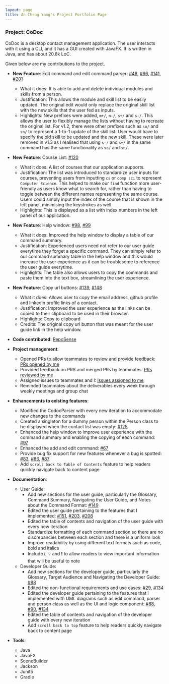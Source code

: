 ```yaml
---
layout: page
title: An Cheng Yang's Project Portfolio Page
---
```


### Project: CoDoc

CoDoc is a desktop contact management application. The user interacts with it using a CLI, and it has a GUI created with JavaFX. It is written in Java, and has about 20.8k LoC.

Given below are my contributions to the project.

* **New Feature**: Edit command and edit command parser: [#48](https://github.com/AY2223S2-CS2103T-F12-2/tp/pull/48), [#66](https://github.com/AY2223S2-CS2103T-F12-2/tp/pull/66), [#141](https://github.com/AY2223S2-CS2103T-F12-2/tp/pull/141), [#201](https://github.com/AY2223S2-CS2103T-F12-2/tp/pull/201)
    * What it does: It is able to add and delete individual modules and skills from a person.
    * Justification: This allows the module and skill list to be easily updated. The original edit would only replace the original skill list with the new skills that the user fed as inputs.
    * Highlights: New prefixes were added, `m+/`, `m-/`, `s+/` and `s-/`. This allows the user to flexibly manage the lists without having to recreate the original list. For v1.2, there were other prefixes such as `so/` and `sn/` to represent a 1-to-1 update of the skill list. User would have to specify the old skill to be updated and the new skill. These were later removed in v1.3 as I realised that using `s-/` and `s+/` in the same command has the same functionality as `so/` and `sn/`.

* **New Feature**: Course List: [#120](https://github.com/AY2223S2-CS2103T-F12-2/tp/pull/120)
  * What it does: A list of courses that our application supports.
  * Justification: The list was introduced to standardize user inputs for courses, preventing users from inputting `cs` or `comp sci` to represent `Computer Science`. This helped to make our `find` function more user-friendly as users know what to search for, rather than having to toggle between the different names representing the same course. Users could simply input the index of the course that is shown in the left panel, minimising the keystrokes as well.
  * Highlights: This is displayed as a list with index numbers in the left panel of our application.

* **New Feature**: Help window: [#98](https://github.com/AY2223S2-CS2103T-F12-2/tp/pull/98), [#99](https://github.com/AY2223S2-CS2103T-F12-2/tp/pull/99)
  * What it does: Improved the help window to display a table of our command summary.
  * Justification: Experienced users need not refer to our user guide everytime they forget a specific command. They can simply refer to our command summary table in the help window and this would increase the user experience as it can be troublesome to reference the user guide everytime.
  * Highlights: The table also allows users to copy the commands and paste them into the text box, streamlining the user experience.

* **New Feature**: Copy url buttons: [#139](https://github.com/AY2223S2-CS2103T-F12-2/tp/pull/139), [#148](https://github.com/AY2223S2-CS2103T-F12-2/tp/pull/148)
  * What it does: Allows user to copy the email address, github profile and linkedin profile links of a contact.
  * Justification: Improved the user experience as the links can be copied to their clipboard to be used in their browser.
  * Highlights: Copy to clipboard
  * Credits: The original copy url button that was meant for the user guide link in the help window.

* **Code contributed**: [RepoSense](https://nus-cs2103-ay2223s2.github.io/tp-dashboard/?search=&sort=groupTitle&sortWithin=title&timeframe=commit&mergegroup=&groupSelect=groupByRepos&breakdown=true&checkedFileTypes=docs~functional-code~test-code~other&since=2023-02-17&tabOpen=true&tabType=zoom&zA=anchengyang&zR=AY2223S2-CS2103T-F12-2%2Ftp%5Bmaster%5D&zACS=247.67299412915852&zS=2023-02-17&zFS=&zU=2023-04-05&zMG=false&zFTF=commit&zFGS=groupByRepos&zFR=false)

* **Project management**:
    * Opened PRs to allow teammates to review and provide feedback: [PRs opened by me](https://github.com/AY2223S2-CS2103T-F12-2/tp/pulls?q=is%3Apr+author%3Aanchengyang+is%3Aclosed) 
    * Provided feedback on PRS and merged PRs by teammates: [PRs reviewed by me](https://github.com/AY2223S2-CS2103T-F12-2/tp/pulls?q=is%3Apr+is%3Aclosed+reviewed-by%3Aanchengyang)
    * Assigned issues to teammates and I: [Issues assigned to me](https://github.com/AY2223S2-CS2103T-F12-2/tp/issues?q=is%3Aissue+assignee%3Aanchengyang)
    * Reminded teammates about the deliverables every week through weekly meetings and group chat

* **Enhancements to existing features**:
    * Modified the CodocParser with every new iteration to accommodate new changes to the commands
    * Created a singleton for a dummy person within the Person class to be displayed when the contact list was empty: [#125](https://github.com/AY2223S2-CS2103T-F12-2/tp/pull/125)
    * Enhanced the help window to improve user experience with the command summary and enabling the copying of each command: [#97](https://github.com/AY2223S2-CS2103T-F12-2/tp/pull/97)
    * Enhanced the add and edit command: [#67](https://github.com/AY2223S2-CS2103T-F12-2/tp/pull/67)
    * Provide bug fix support for new features whenever a bug is spotted: [#83](https://github.com/AY2223S2-CS2103T-F12-2/tp/pull/83), [#86](https://github.com/AY2223S2-CS2103T-F12-2/tp/pull/86), [#87](https://github.com/AY2223S2-CS2103T-F12-2/tp/pull/87)
    * Add `scroll back to Table of Contents` feature to help readers quickly navigate back to content page

* **Documentation**:
    * User Guide:
        * Add new sections for the user guide, particularly the Glossary, Command Summary, Navigating the User Guide, and Notes about the Command Format: [#149](https://github.com/AY2223S2-CS2103T-F12-2/tp/pull/149)
        * Edited the user guide pertaining to the features that I implemented: [#151](https://github.com/AY2223S2-CS2103T-F12-2/tp/pull/151), [#203](https://github.com/AY2223S2-CS2103T-F12-2/tp/pull/203), [#208](https://github.com/AY2223S2-CS2103T-F12-2/tp/pull/208)
        * Edited the table of contents and navigation of the user guide with every new iteration
        * Standardize formatting of each command section so there are no discrepancies between each section and there is a uniform look
        * Improve readability by using different text formats such as code, bold and italics
        * Include :information_source:, :bulb: and :exclamation: to allow readers to view important information that will be useful to note
    * Developer Guide:
        * Add new sections for the developer guide, particularly the Glossary, Target Audience and Navigating the Developer Guide: [#88](https://github.com/AY2223S2-CS2103T-F12-2/tp/pull/88)
        * Edited the non-functional requirements and use cases: [#29](https://github.com/AY2223S2-CS2103T-F12-2/tp/pull/29), [#134](https://github.com/AY2223S2-CS2103T-F12-2/tp/pull/134)
        * Edited the developer guide pertaining to the features that I implemented with UML diagrams such as edit command, parser and person class as well as the UI and logic component: [#88](https://github.com/AY2223S2-CS2103T-F12-2/tp/pull/88), [#90](https://github.com/AY2223S2-CS2103T-F12-2/tp/pull/90), [#134](https://github.com/AY2223S2-CS2103T-F12-2/tp/pull/134)
        * Edited the table of contents and navigation of the developer guide with every new iteration
        * Add `scroll back to top` feature to help readers quickly navigate back to content page

* **Tools**:
    * Java
    * JavaFX
    * SceneBuilder
    * Jackson
    * Junit5
    * Gradle
